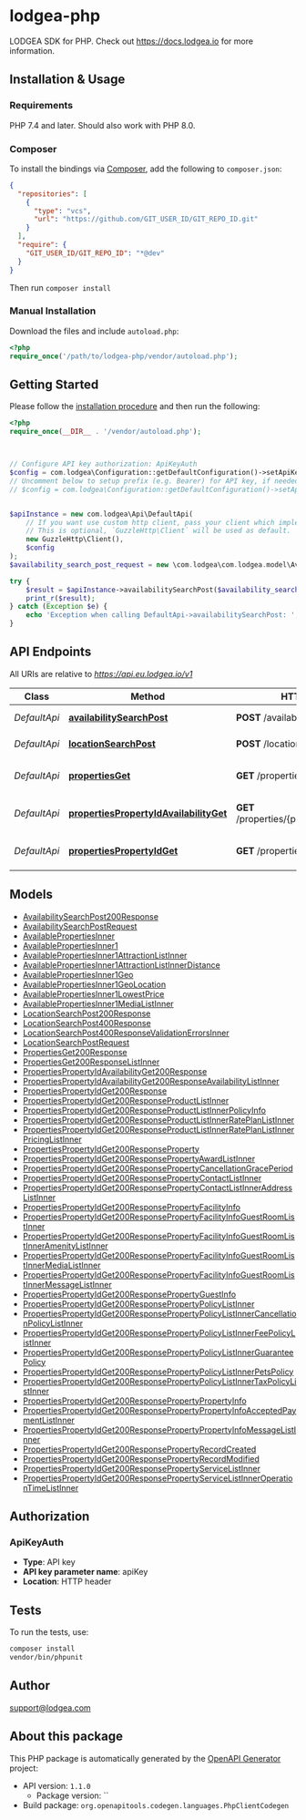 # lodgea-php

LODGEA SDK for PHP. Check out https://docs.lodgea.io for more information.


## Installation & Usage

### Requirements

PHP 7.4 and later.
Should also work with PHP 8.0.

### Composer

To install the bindings via [Composer](https://getcomposer.org/), add the following to `composer.json`:

```json
{
  "repositories": [
    {
      "type": "vcs",
      "url": "https://github.com/GIT_USER_ID/GIT_REPO_ID.git"
    }
  ],
  "require": {
    "GIT_USER_ID/GIT_REPO_ID": "*@dev"
  }
}
```

Then run `composer install`

### Manual Installation

Download the files and include `autoload.php`:

```php
<?php
require_once('/path/to/lodgea-php/vendor/autoload.php');
```

## Getting Started

Please follow the [installation procedure](#installation--usage) and then run the following:

```php
<?php
require_once(__DIR__ . '/vendor/autoload.php');



// Configure API key authorization: ApiKeyAuth
$config = com.lodgea\Configuration::getDefaultConfiguration()->setApiKey('apiKey', 'YOUR_API_KEY');
// Uncomment below to setup prefix (e.g. Bearer) for API key, if needed
// $config = com.lodgea\Configuration::getDefaultConfiguration()->setApiKeyPrefix('apiKey', 'Bearer');


$apiInstance = new com.lodgea\Api\DefaultApi(
    // If you want use custom http client, pass your client which implements `GuzzleHttp\ClientInterface`.
    // This is optional, `GuzzleHttp\Client` will be used as default.
    new GuzzleHttp\Client(),
    $config
);
$availability_search_post_request = new \com.lodgea\com.lodgea.model\AvailabilitySearchPostRequest(); // \com.lodgea\com.lodgea.model\AvailabilitySearchPostRequest

try {
    $result = $apiInstance->availabilitySearchPost($availability_search_post_request);
    print_r($result);
} catch (Exception $e) {
    echo 'Exception when calling DefaultApi->availabilitySearchPost: ', $e->getMessage(), PHP_EOL;
}

```

## API Endpoints

All URIs are relative to *https://api.eu.lodgea.io/v1*

Class | Method | HTTP request | Description
------------ | ------------- | ------------- | -------------
*DefaultApi* | [**availabilitySearchPost**](docs/Api/DefaultApi.md#availabilitysearchpost) | **POST** /availability/search | Search for availability
*DefaultApi* | [**locationSearchPost**](docs/Api/DefaultApi.md#locationsearchpost) | **POST** /location/search | Search for location
*DefaultApi* | [**propertiesGet**](docs/Api/DefaultApi.md#propertiesget) | **GET** /properties | List (filtered) properties
*DefaultApi* | [**propertiesPropertyIdAvailabilityGet**](docs/Api/DefaultApi.md#propertiespropertyidavailabilityget) | **GET** /properties/{propertyId}/availability | Get a properties availability
*DefaultApi* | [**propertiesPropertyIdGet**](docs/Api/DefaultApi.md#propertiespropertyidget) | **GET** /properties/{propertyId} | Get a properties details

## Models

- [AvailabilitySearchPost200Response](docs/Model/AvailabilitySearchPost200Response.md)
- [AvailabilitySearchPostRequest](docs/Model/AvailabilitySearchPostRequest.md)
- [AvailablePropertiesInner](docs/Model/AvailablePropertiesInner.md)
- [AvailablePropertiesInner1](docs/Model/AvailablePropertiesInner1.md)
- [AvailablePropertiesInner1AttractionListInner](docs/Model/AvailablePropertiesInner1AttractionListInner.md)
- [AvailablePropertiesInner1AttractionListInnerDistance](docs/Model/AvailablePropertiesInner1AttractionListInnerDistance.md)
- [AvailablePropertiesInner1Geo](docs/Model/AvailablePropertiesInner1Geo.md)
- [AvailablePropertiesInner1GeoLocation](docs/Model/AvailablePropertiesInner1GeoLocation.md)
- [AvailablePropertiesInner1LowestPrice](docs/Model/AvailablePropertiesInner1LowestPrice.md)
- [AvailablePropertiesInner1MediaListInner](docs/Model/AvailablePropertiesInner1MediaListInner.md)
- [LocationSearchPost200Response](docs/Model/LocationSearchPost200Response.md)
- [LocationSearchPost400Response](docs/Model/LocationSearchPost400Response.md)
- [LocationSearchPost400ResponseValidationErrorsInner](docs/Model/LocationSearchPost400ResponseValidationErrorsInner.md)
- [LocationSearchPostRequest](docs/Model/LocationSearchPostRequest.md)
- [PropertiesGet200Response](docs/Model/PropertiesGet200Response.md)
- [PropertiesGet200ResponseListInner](docs/Model/PropertiesGet200ResponseListInner.md)
- [PropertiesPropertyIdAvailabilityGet200Response](docs/Model/PropertiesPropertyIdAvailabilityGet200Response.md)
- [PropertiesPropertyIdAvailabilityGet200ResponseAvailabilityListInner](docs/Model/PropertiesPropertyIdAvailabilityGet200ResponseAvailabilityListInner.md)
- [PropertiesPropertyIdGet200Response](docs/Model/PropertiesPropertyIdGet200Response.md)
- [PropertiesPropertyIdGet200ResponseProductListInner](docs/Model/PropertiesPropertyIdGet200ResponseProductListInner.md)
- [PropertiesPropertyIdGet200ResponseProductListInnerPolicyInfo](docs/Model/PropertiesPropertyIdGet200ResponseProductListInnerPolicyInfo.md)
- [PropertiesPropertyIdGet200ResponseProductListInnerRatePlanListInner](docs/Model/PropertiesPropertyIdGet200ResponseProductListInnerRatePlanListInner.md)
- [PropertiesPropertyIdGet200ResponseProductListInnerRatePlanListInnerPricingListInner](docs/Model/PropertiesPropertyIdGet200ResponseProductListInnerRatePlanListInnerPricingListInner.md)
- [PropertiesPropertyIdGet200ResponseProperty](docs/Model/PropertiesPropertyIdGet200ResponseProperty.md)
- [PropertiesPropertyIdGet200ResponsePropertyAwardListInner](docs/Model/PropertiesPropertyIdGet200ResponsePropertyAwardListInner.md)
- [PropertiesPropertyIdGet200ResponsePropertyCancellationGracePeriod](docs/Model/PropertiesPropertyIdGet200ResponsePropertyCancellationGracePeriod.md)
- [PropertiesPropertyIdGet200ResponsePropertyContactListInner](docs/Model/PropertiesPropertyIdGet200ResponsePropertyContactListInner.md)
- [PropertiesPropertyIdGet200ResponsePropertyContactListInnerAddressListInner](docs/Model/PropertiesPropertyIdGet200ResponsePropertyContactListInnerAddressListInner.md)
- [PropertiesPropertyIdGet200ResponsePropertyFacilityInfo](docs/Model/PropertiesPropertyIdGet200ResponsePropertyFacilityInfo.md)
- [PropertiesPropertyIdGet200ResponsePropertyFacilityInfoGuestRoomListInner](docs/Model/PropertiesPropertyIdGet200ResponsePropertyFacilityInfoGuestRoomListInner.md)
- [PropertiesPropertyIdGet200ResponsePropertyFacilityInfoGuestRoomListInnerAmenityListInner](docs/Model/PropertiesPropertyIdGet200ResponsePropertyFacilityInfoGuestRoomListInnerAmenityListInner.md)
- [PropertiesPropertyIdGet200ResponsePropertyFacilityInfoGuestRoomListInnerMediaListInner](docs/Model/PropertiesPropertyIdGet200ResponsePropertyFacilityInfoGuestRoomListInnerMediaListInner.md)
- [PropertiesPropertyIdGet200ResponsePropertyFacilityInfoGuestRoomListInnerMessageListInner](docs/Model/PropertiesPropertyIdGet200ResponsePropertyFacilityInfoGuestRoomListInnerMessageListInner.md)
- [PropertiesPropertyIdGet200ResponsePropertyGuestInfo](docs/Model/PropertiesPropertyIdGet200ResponsePropertyGuestInfo.md)
- [PropertiesPropertyIdGet200ResponsePropertyPolicyListInner](docs/Model/PropertiesPropertyIdGet200ResponsePropertyPolicyListInner.md)
- [PropertiesPropertyIdGet200ResponsePropertyPolicyListInnerCancellationPolicyListInner](docs/Model/PropertiesPropertyIdGet200ResponsePropertyPolicyListInnerCancellationPolicyListInner.md)
- [PropertiesPropertyIdGet200ResponsePropertyPolicyListInnerFeePolicyListInner](docs/Model/PropertiesPropertyIdGet200ResponsePropertyPolicyListInnerFeePolicyListInner.md)
- [PropertiesPropertyIdGet200ResponsePropertyPolicyListInnerGuaranteePolicy](docs/Model/PropertiesPropertyIdGet200ResponsePropertyPolicyListInnerGuaranteePolicy.md)
- [PropertiesPropertyIdGet200ResponsePropertyPolicyListInnerPetsPolicy](docs/Model/PropertiesPropertyIdGet200ResponsePropertyPolicyListInnerPetsPolicy.md)
- [PropertiesPropertyIdGet200ResponsePropertyPolicyListInnerTaxPolicyListInner](docs/Model/PropertiesPropertyIdGet200ResponsePropertyPolicyListInnerTaxPolicyListInner.md)
- [PropertiesPropertyIdGet200ResponsePropertyPropertyInfo](docs/Model/PropertiesPropertyIdGet200ResponsePropertyPropertyInfo.md)
- [PropertiesPropertyIdGet200ResponsePropertyPropertyInfoAcceptedPaymentListInner](docs/Model/PropertiesPropertyIdGet200ResponsePropertyPropertyInfoAcceptedPaymentListInner.md)
- [PropertiesPropertyIdGet200ResponsePropertyPropertyInfoMessageListInner](docs/Model/PropertiesPropertyIdGet200ResponsePropertyPropertyInfoMessageListInner.md)
- [PropertiesPropertyIdGet200ResponsePropertyRecordCreated](docs/Model/PropertiesPropertyIdGet200ResponsePropertyRecordCreated.md)
- [PropertiesPropertyIdGet200ResponsePropertyRecordModified](docs/Model/PropertiesPropertyIdGet200ResponsePropertyRecordModified.md)
- [PropertiesPropertyIdGet200ResponsePropertyServiceListInner](docs/Model/PropertiesPropertyIdGet200ResponsePropertyServiceListInner.md)
- [PropertiesPropertyIdGet200ResponsePropertyServiceListInnerOperationTimeListInner](docs/Model/PropertiesPropertyIdGet200ResponsePropertyServiceListInnerOperationTimeListInner.md)

## Authorization

### ApiKeyAuth

- **Type**: API key
- **API key parameter name**: apiKey
- **Location**: HTTP header


## Tests

To run the tests, use:

```bash
composer install
vendor/bin/phpunit
```

## Author

support@lodgea.com

## About this package

This PHP package is automatically generated by the [OpenAPI Generator](https://openapi-generator.tech) project:

- API version: `1.1.0`
    - Package version: ``
- Build package: `org.openapitools.codegen.languages.PhpClientCodegen`
